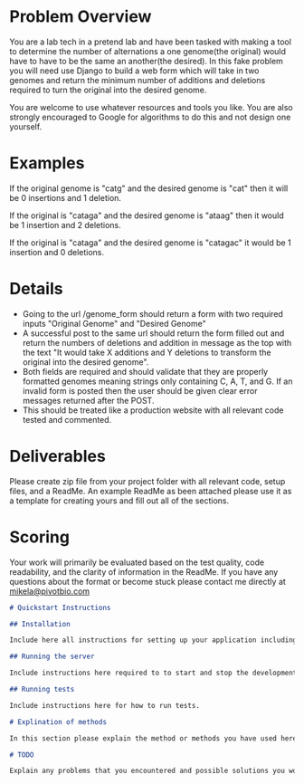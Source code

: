 # Problem Overview

You are a lab tech in a pretend lab and have been tasked with making a tool to determine the number of alternations a one genome(the original) would have to have to be the same an another(the desired).  In this fake problem you will need use Django to build a web form which will take in two genomes and return the minimum number of additions and deletions required to turn the original into the desired genome.

You are welcome to use whatever resources and tools you like.  You are also strongly encouraged to Google for algorithms to do this and not design one yourself.

# Examples

If the original genome is "catg" and the desired genome is "cat" then it will be 0 insertions and 1 deletion.

If the original is "cataga" and the desired genome is "ataag" then it would be 1 insertion and 2 deletions.

If the original is "cataga" and the desired genome is "catagac" it would be 1 insertion and 0 deletions.

# Details

- Going to the url /genome_form should return a form with two required inputs "Original Genome" and "Desired Genome"
- A successful post to the same url should return the form filled out and return the numbers of deletions and addition in message as the top with the text "It would take X additions and Y deletions to transform the original into the desired genome".
- Both fields are required and should validate that they are properly formatted genomes meaning strings only containing C, A, T, and G. If an invalid form is posted then the user should be given clear error messages returned after the POST.
- This should be treated like a production website with all relevant code tested and commented.


# Deliverables

Please create zip file from your project folder with  all relevant code, setup files, and a ReadMe.  An example ReadMe as been attached please use it as a template for creating yours and fill out all of the sections.

# Scoring

Your work will primarily be evaluated based on the test quality, code readability, and the clarity of information in the ReadMe.  If you have any questions about the format or become stuck please contact me directly at mikela@pivotbio.com


```markdown
# Quickstart Instructions

## Installation

Include here all instructions for setting up your application including installing system requirements for your prefered OS as well as language specific packages.  

## Running the server

Include instructions here required to to start and stop the development server.

## Running tests

Include instructions here for how to run tests.

# Explination of methods

In this section please explain the method or methods you have used here including both why and how they work in general terms.  Also include an estimate of the time complexity required to determine the alterations required for an original genome of length m and desired genome of legnth n

# TODO

Explain any problems that you encountered and possible solutions you would implement if you had time.  This is also a good place to describe any UI and operational improvement you might want to make in the future.


```
